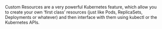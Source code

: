 Custom Resources are a very powerful Kubernetes feature, which allow you to create your own ‘first class’ resources (just like Pods, ReplicaSets, Deployments or whatever) and then interface with them using kubectl or the Kubernetes APIs.
